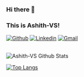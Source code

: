 ### Hi there 👋 
### This is Ashith-VS!

[![Github](https://img.shields.io/badge/-Github-000?style=flat&logo=Github&logoColor=white)](https://github.com/Ashith-VS)
[![Linkedin](https://img.shields.io/badge/-LinkedIn-blue?style=flat&logo=Linkedin&logoColor=white)](https://www.linkedin.com/in/ashith-vs/)
[![Gmail](https://img.shields.io/badge/-Gmail-c14438?style=flat&logo=Gmail&logoColor=white)](mailto:ashith855@gmail.com)

<br>

<img align="center" src="https://github-readme-stats.vercel.app/api?username=Ashith-VS&include_all_commits=true&count_private=true&show_icons=true&line_height=20&title_color=7A7ADB&icon_color=2234AE&text_color=D3D3D3&bg_color=0,000000,130F40" alt="Ashith-VS Github Stats">

[![Top Langs](https://github-readme-stats.vercel.app/api/top-langs/?username=Ashith-VS&layout=compact&text_color=daf7dc&bg_color=151515)](https://github.com/Ashith-VS/github-readme-stats)

